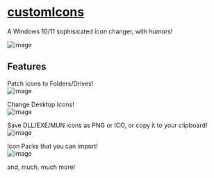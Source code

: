 # [customIcons](https://github.com/customIcon/customIcons)
A Windows 10/11 sophisicated icon changer, with humors!

![image](https://user-images.githubusercontent.com/86447165/224623882-e0e553c1-78ac-4598-8a4e-b4d620853dec.png)

## Features
Patch Icons to Folders/Drives!   
![image](https://user-images.githubusercontent.com/86447165/224624099-718bdbec-10e5-4724-a506-01492c4fd177.png)

Change Desktop Icons!   
![image](https://user-images.githubusercontent.com/86447165/224624199-7d9ac20e-24f9-4dc0-aa8c-998f70d96b24.png)

Save DLL/EXE/MUN icons as PNG or ICO, or copy it to your clipboard!   
![image](https://user-images.githubusercontent.com/86447165/224624342-0308c655-7e77-4e91-ba72-6fbd4b4ce106.png)

Icon Packs that you can import!   
![image](https://user-images.githubusercontent.com/86447165/224624512-74ca8bf8-e347-4474-94b0-a4d648abc0b8.png)

and, much, much more!
